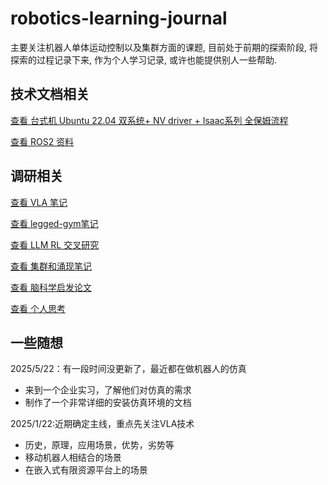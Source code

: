 # robotics-learning-journal
主要关注机器人单体运动控制以及集群方面的课题, 目前处于前期的探索阶段, 将探索的过程记录下来, 作为个人学习记录, 或许也能提供别人一些帮助. 

## 技术文档相关

[查看 台式机 Ubuntu 22.04 双系统+ NV driver + Isaac系列 全保姆流程](https://xetk4h23q3.feishu.cn/wiki/C985wlnk5iDnJakICQrcvw06nZg?from=from_copylink)

[查看 ROS2 资料](https://xetk4h23q3.feishu.cn/wiki/PqSjwLhcKixoKakgLiycHJqhn3e?from=from_copylink)

## 调研相关 

[查看 VLA 笔记](./VLA入门理解.md)

[查看 legged-gym笔记](./legged_gym解读.md)

[查看 LLM RL 交叉研究](https://github.com/WindyLab/LLM-RL-Papers)

[查看 集群和涌现笔记](./集群和涌现.md)

[查看 脑科学启发论文](./脑科学启发论文.md)

[查看 个人思考](./个人想法.md)

## 一些随想
2025/5/22：有一段时间没更新了，最近都在做机器人的仿真
- 来到一个企业实习，了解他们对仿真的需求
- 制作了一个非常详细的安装仿真环境的文档

2025/1/22:近期确定主线，重点先关注VLA技术
- 历史，原理，应用场景，优势，劣势等
- 移动机器人相结合的场景
- 在嵌入式有限资源平台上的场景
